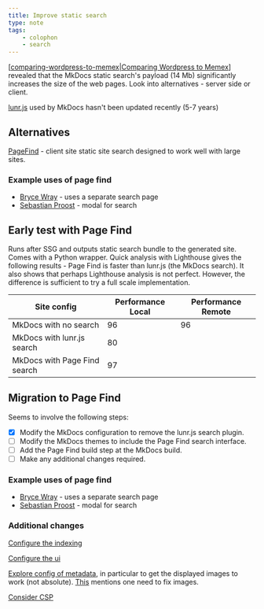 ```yaml
---
title: Improve static search
type: note
tags:
    - colophon
    - search
---
```


[[comparing-wordpress-to-memex|Comparing Wordpress to Memex]] revealed that the MkDocs static search's payload (14 Mb) significantly increases the size of the web pages. Look into alternatives - server side or client.

[lunr.js](https://github.com/olivernn/lunr.js/) used by MkDocs hasn't been updated recently (5-7 years)

## Alternatives

[PageFind](https://pagefind.app) - client site static site search designed to work well with large sites.

### Example uses of page find

- [Bryce Wray](https://www.brycewray.com/search/) - uses a separate search page
- [Sebastian Proost](https://blog.4dcu.be/programming/2022/08/27/pagefind.html) - modal for search 

## Early test with Page Find

Runs after SSG and outputs static search bundle to the generated site. Comes with a Python wrapper. Quick analysis with Lighthouse gives the following results - Page Find is faster than lunr.js (the MkDocs search). It also shows that perhaps Lighthouse analysis is not perfect. However, the difference is sufficient to try a full scale implementation.

| Site config | Performance Local | Performance Remote|
|-------------|-------------|-------------|
| MkDocs with no search | 96 | 96 |
| MkDocs with lunr.js search | 80 |
| MkDocs with Page Find search | 97 |

## Migration to Page Find

Seems to involve the following steps:

- [x] Modify the MkDocs configuration to remove the lunr.js search plugin.
- [ ] Modify the MkDocs themes to include the Page Find search interface.
- [ ] Add the Page Find build step at the MkDocs build.
- [ ] Make any additional changes required.

### Example uses of page find

- [Bryce Wray](https://www.brycewray.com/search/) - uses a separate search page
- [Sebastian Proost](https://blog.4dcu.be/programming/2022/08/27/pagefind.html) - modal for search 

### Additional changes

[Configure the indexing](https://pagefind.app/docs/indexing/)

[Configure the ui](https://pagefind.app/docs/ui-usage/)

[Explore config of metadata](https://pagefind.app/docs/metadata/), in particular to get the displayed images to work (not absolute). [This](https://blog.4dcu.be/programming/2022/08/27/pagefind.html) mentions one need to fix images.

[Consider CSP](https://pagefind.app/docs/hosting/)

[//begin]: # "Autogenerated link references for markdown compatibility"
[comparing-wordpress-to-memex|Comparing Wordpress to Memex]: comparing-wordpress-to-memex "Comparing Wordpress to Memex"
[//end]: # "Autogenerated link references"